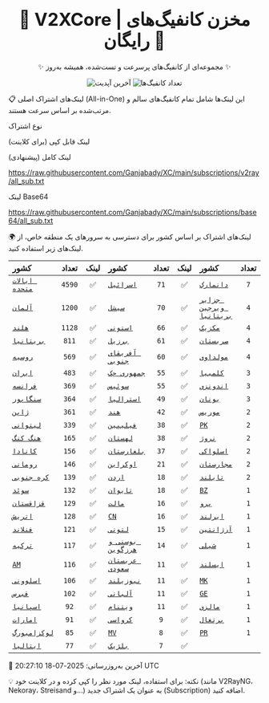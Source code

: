 <div align="center">
<h1 style="font-size: 2.5em; font-weight: bold;">🚀 V2XCore | مخزن کانفیگ‌های رایگان 🚀</h1>
<p>✨ مجموعه‌ای از کانفیگ‌های پرسرعت و تست‌شده، همیشه به‌روز ✨</p>

<p>
<img src="https://img.shields.io/badge/Updated-2025-07-18 20:27:10 UTC-blue?style=for-the-badge&logo=github" alt="آخرین آپدیت">
<img src="https://img.shields.io/badge/Configs-22875-green?style=for-the-badge&logo=serverless" alt="تعداد کانفیگ‌ها">
</p>
</div>

📋 لینک‌های اشتراک اصلی (All-in-One)
این لینک‌ها شامل تمام کانفیگ‌های سالم و مرتب‌شده بر اساس سرعت هستند.

نوع اشتراک

لینک قابل کپی (برای کلاینت)

لینک کامل (پیشنهادی)

https://raw.githubusercontent.com/Ganjabady/XC/main/subscriptions/v2ray/all_sub.txt

لینک Base64

https://raw.githubusercontent.com/Ganjabady/XC/main/subscriptions/base64/all_sub.txt

🌍 لینک‌های اشتراک بر اساس کشور
برای دسترسی به سرورهای یک منطقه خاص، از لینک‌های زیر استفاده کنید.

| کشور | تعداد | لینک | کشور | تعداد | لینک | کشور | تعداد | لینک |
| :--- | :---: | :---: | :--- | :---: | :---: | :--- | :---: | :---: |
| [`ایالات متحده`](https://raw.githubusercontent.com/Ganjabady/XC/main/subscriptions/regions/US.txt) | `4590` | ✅ | [`اسرائیل`](https://raw.githubusercontent.com/Ganjabady/XC/main/subscriptions/regions/IL.txt) | `71` | ✅ | [`دانمارک`](https://raw.githubusercontent.com/Ganjabady/XC/main/subscriptions/regions/DK.txt) | `7` | ✅ |
| [`آلمان`](https://raw.githubusercontent.com/Ganjabady/XC/main/subscriptions/regions/DE.txt) | `1200` | ✅ | [`سیشل`](https://raw.githubusercontent.com/Ganjabady/XC/main/subscriptions/regions/SC.txt) | `70` | ✅ | [`جزایر ویرجین بریتانیا`](https://raw.githubusercontent.com/Ganjabady/XC/main/subscriptions/regions/VG.txt) | `4` | ✅ |
| [`هلند`](https://raw.githubusercontent.com/Ganjabady/XC/main/subscriptions/regions/NL.txt) | `1128` | ✅ | [`استونی`](https://raw.githubusercontent.com/Ganjabady/XC/main/subscriptions/regions/EE.txt) | `66` | ✅ | [`مکزیک`](https://raw.githubusercontent.com/Ganjabady/XC/main/subscriptions/regions/MX.txt) | `4` | ✅ |
| [`بریتانیا`](https://raw.githubusercontent.com/Ganjabady/XC/main/subscriptions/regions/GB.txt) | `811` | ✅ | [`برزیل`](https://raw.githubusercontent.com/Ganjabady/XC/main/subscriptions/regions/BR.txt) | `61` | ✅ | [`صربستان`](https://raw.githubusercontent.com/Ganjabady/XC/main/subscriptions/regions/RS.txt) | `4` | ✅ |
| [`روسیه`](https://raw.githubusercontent.com/Ganjabady/XC/main/subscriptions/regions/RU.txt) | `569` | ✅ | [`آفریقای جنوبی`](https://raw.githubusercontent.com/Ganjabady/XC/main/subscriptions/regions/ZA.txt) | `60` | ✅ | [`مولداوی`](https://raw.githubusercontent.com/Ganjabady/XC/main/subscriptions/regions/MD.txt) | `4` | ✅ |
| [`ایران`](https://raw.githubusercontent.com/Ganjabady/XC/main/subscriptions/regions/IR.txt) | `483` | ✅ | [`جمهوری چک`](https://raw.githubusercontent.com/Ganjabady/XC/main/subscriptions/regions/CZ.txt) | `55` | ✅ | [`کلمبیا`](https://raw.githubusercontent.com/Ganjabady/XC/main/subscriptions/regions/CO.txt) | `3` | ✅ |
| [`فرانسه`](https://raw.githubusercontent.com/Ganjabady/XC/main/subscriptions/regions/FR.txt) | `369` | ✅ | [`سوئیس`](https://raw.githubusercontent.com/Ganjabady/XC/main/subscriptions/regions/CH.txt) | `55` | ✅ | [`اندونزی`](https://raw.githubusercontent.com/Ganjabady/XC/main/subscriptions/regions/ID.txt) | `3` | ✅ |
| [`سنگاپور`](https://raw.githubusercontent.com/Ganjabady/XC/main/subscriptions/regions/SG.txt) | `364` | ✅ | [`استرالیا`](https://raw.githubusercontent.com/Ganjabady/XC/main/subscriptions/regions/AU.txt) | `49` | ✅ | [`یونان`](https://raw.githubusercontent.com/Ganjabady/XC/main/subscriptions/regions/GR.txt) | `3` | ✅ |
| [`ژاپن`](https://raw.githubusercontent.com/Ganjabady/XC/main/subscriptions/regions/JP.txt) | `361` | ✅ | [`هند`](https://raw.githubusercontent.com/Ganjabady/XC/main/subscriptions/regions/IN.txt) | `42` | ✅ | [`موریس`](https://raw.githubusercontent.com/Ganjabady/XC/main/subscriptions/regions/MU.txt) | `2` | ✅ |
| [`لیتوانی`](https://raw.githubusercontent.com/Ganjabady/XC/main/subscriptions/regions/LT.txt) | `339` | ✅ | [`فیلیپین`](https://raw.githubusercontent.com/Ganjabady/XC/main/subscriptions/regions/PH.txt) | `38` | ✅ | [`PK`](https://raw.githubusercontent.com/Ganjabady/XC/main/subscriptions/regions/PK.txt) | `2` | ✅ |
| [`هنگ کنگ`](https://raw.githubusercontent.com/Ganjabady/XC/main/subscriptions/regions/HK.txt) | `165` | ✅ | [`لهستان`](https://raw.githubusercontent.com/Ganjabady/XC/main/subscriptions/regions/PL.txt) | `38` | ✅ | [`نروژ`](https://raw.githubusercontent.com/Ganjabady/XC/main/subscriptions/regions/NO.txt) | `2` | ✅ |
| [`کانادا`](https://raw.githubusercontent.com/Ganjabady/XC/main/subscriptions/regions/CA.txt) | `156` | ✅ | [`بلغارستان`](https://raw.githubusercontent.com/Ganjabady/XC/main/subscriptions/regions/BG.txt) | `37` | ✅ | [`اسلواکی`](https://raw.githubusercontent.com/Ganjabady/XC/main/subscriptions/regions/SK.txt) | `2` | ✅ |
| [`رومانی`](https://raw.githubusercontent.com/Ganjabady/XC/main/subscriptions/regions/RO.txt) | `146` | ✅ | [`اوکراین`](https://raw.githubusercontent.com/Ganjabady/XC/main/subscriptions/regions/UA.txt) | `21` | ✅ | [`مجارستان`](https://raw.githubusercontent.com/Ganjabady/XC/main/subscriptions/regions/HU.txt) | `2` | ✅ |
| [`کره جنوبی`](https://raw.githubusercontent.com/Ganjabady/XC/main/subscriptions/regions/KR.txt) | `139` | ✅ | [`اردن`](https://raw.githubusercontent.com/Ganjabady/XC/main/subscriptions/regions/JO.txt) | `18` | ✅ | [`تایلند`](https://raw.githubusercontent.com/Ganjabady/XC/main/subscriptions/regions/TH.txt) | `2` | ✅ |
| [`سوئد`](https://raw.githubusercontent.com/Ganjabady/XC/main/subscriptions/regions/SE.txt) | `132` | ✅ | [`تایوان`](https://raw.githubusercontent.com/Ganjabady/XC/main/subscriptions/regions/TW.txt) | `18` | ✅ | [`BZ`](https://raw.githubusercontent.com/Ganjabady/XC/main/subscriptions/regions/BZ.txt) | `1` | ✅ |
| [`قزاقستان`](https://raw.githubusercontent.com/Ganjabady/XC/main/subscriptions/regions/KZ.txt) | `129` | ✅ | [`مالت`](https://raw.githubusercontent.com/Ganjabady/XC/main/subscriptions/regions/MT.txt) | `16` | ✅ | [`پرو`](https://raw.githubusercontent.com/Ganjabady/XC/main/subscriptions/regions/PE.txt) | `1` | ✅ |
| [`اتریش`](https://raw.githubusercontent.com/Ganjabady/XC/main/subscriptions/regions/AT.txt) | `128` | ✅ | [`CN`](https://raw.githubusercontent.com/Ganjabady/XC/main/subscriptions/regions/CN.txt) | `16` | ✅ | [`ایرلند`](https://raw.githubusercontent.com/Ganjabady/XC/main/subscriptions/regions/IE.txt) | `1` | ✅ |
| [`فنلاند`](https://raw.githubusercontent.com/Ganjabady/XC/main/subscriptions/regions/FI.txt) | `121` | ✅ | [`لتونی`](https://raw.githubusercontent.com/Ganjabady/XC/main/subscriptions/regions/LV.txt) | `15` | ✅ | [`آرژانتین`](https://raw.githubusercontent.com/Ganjabady/XC/main/subscriptions/regions/AR.txt) | `1` | ✅ |
| [`ترکیه`](https://raw.githubusercontent.com/Ganjabady/XC/main/subscriptions/regions/TR.txt) | `117` | ✅ | [`بوسنی و هرزگوین`](https://raw.githubusercontent.com/Ganjabady/XC/main/subscriptions/regions/BA.txt) | `14` | ✅ | [`شیلی`](https://raw.githubusercontent.com/Ganjabady/XC/main/subscriptions/regions/CL.txt) | `1` | ✅ |
| [`AM`](https://raw.githubusercontent.com/Ganjabady/XC/main/subscriptions/regions/AM.txt) | `116` | ✅ | [`عربستان سعودی`](https://raw.githubusercontent.com/Ganjabady/XC/main/subscriptions/regions/SA.txt) | `11` | ✅ | [`ایسلند`](https://raw.githubusercontent.com/Ganjabady/XC/main/subscriptions/regions/IS.txt) | `1` | ✅ |
| [`اسلوونی`](https://raw.githubusercontent.com/Ganjabady/XC/main/subscriptions/regions/SI.txt) | `106` | ✅ | [`نیوزیلند`](https://raw.githubusercontent.com/Ganjabady/XC/main/subscriptions/regions/NZ.txt) | `11` | ✅ | [`MK`](https://raw.githubusercontent.com/Ganjabady/XC/main/subscriptions/regions/MK.txt) | `1` | ✅ |
| [`قبرس`](https://raw.githubusercontent.com/Ganjabady/XC/main/subscriptions/regions/CY.txt) | `102` | ✅ | [`آلبانی`](https://raw.githubusercontent.com/Ganjabady/XC/main/subscriptions/regions/AL.txt) | `11` | ✅ | [`GE`](https://raw.githubusercontent.com/Ganjabady/XC/main/subscriptions/regions/GE.txt) | `1` | ✅ |
| [`اسپانیا`](https://raw.githubusercontent.com/Ganjabady/XC/main/subscriptions/regions/ES.txt) | `92` | ✅ | [`ویتنام`](https://raw.githubusercontent.com/Ganjabady/XC/main/subscriptions/regions/VN.txt) | `11` | ✅ | [`مالزی`](https://raw.githubusercontent.com/Ganjabady/XC/main/subscriptions/regions/MY.txt) | `1` | ✅ |
| [`امارات`](https://raw.githubusercontent.com/Ganjabady/XC/main/subscriptions/regions/AE.txt) | `91` | ✅ | [`کرواسی`](https://raw.githubusercontent.com/Ganjabady/XC/main/subscriptions/regions/HR.txt) | `9` | ✅ | [`پرتغال`](https://raw.githubusercontent.com/Ganjabady/XC/main/subscriptions/regions/PT.txt) | `1` | ✅ |
| [`لوکزامبورگ`](https://raw.githubusercontent.com/Ganjabady/XC/main/subscriptions/regions/LU.txt) | `85` | ✅ | [`MV`](https://raw.githubusercontent.com/Ganjabady/XC/main/subscriptions/regions/MV.txt) | `8` | ✅ | [`PR`](https://raw.githubusercontent.com/Ganjabady/XC/main/subscriptions/regions/PR.txt) | `1` | ✅ |
| [`ایتالیا`](https://raw.githubusercontent.com/Ganjabady/XC/main/subscriptions/regions/IT.txt) | `77` | ✅ | [`بلژیک`](https://raw.githubusercontent.com/Ganjabady/XC/main/subscriptions/regions/BE.txt) | `7` | ✅ |  |  |  |


🔄 آخرین به‌روزرسانی: 2025-07-18 20:27:10 UTC

💡 نکته: برای استفاده، لینک مورد نظر را کپی کرده و در کلاینت خود (مانند V2RayNG، Nekoray، Streisand و...) به عنوان یک اشتراک جدید (Subscription) اضافه کنید.
